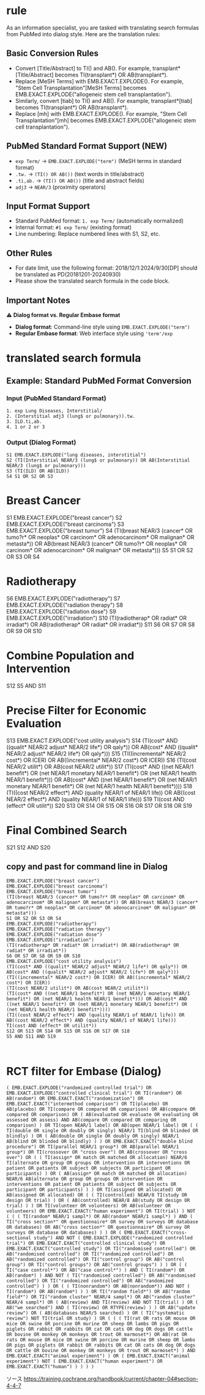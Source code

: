 # rule
As an information specialist, you are tasked with translating search formulas from PubMed into dialog style. Here are the translation rules:

## Basic Conversion Rules
- Convert [Title/Abstract] to TI() and AB(). For example, transplant*[Title/Abstract] becomes TI(transplant*) OR AB(transplant*).
- Replace [MeSH Terms] with EMB.EXACT.EXPLODE(). For example, "Stem Cell Transplantation"[MeSH Terms] becomes EMB.EXACT.EXPLODE("allogeneic stem cell transplantation").
- Similarly, convert [tiab] to TI() and AB(). For example, transplant*[tiab] becomes TI(transplant*) OR AB(transplant*).
- Replace [mh] with EMB.EXACT.EXPLODE(). For example, "Stem Cell Transplantation"[mh] becomes EMB.EXACT.EXPLODE("allogeneic stem cell transplantation").

## PubMed Standard Format Support (NEW)
- `exp Term/` → `EMB.EXACT.EXPLODE("term")` (MeSH terms in standard format)
- `.tw.` → `(TI() OR AB())` (text words in title/abstract)
- `.ti,ab.` → `(TI() OR AB())` (title and abstract fields)
- `adj3` → `NEAR/3` (proximity operators)

## Input Format Support
- Standard PubMed format: `1. exp Term/` (automatically normalized)
- Internal format: `#1 exp Term/` (existing format)
- Line numbering: Replace numbered lines with S1, S2, etc.

## Other Rules
- For date limit, use the following format: 2018/12/1:2024/9/30[DP] should be translated as PD(20181201-20240930)
- Please show the translated search formula in the code block.

## Important Notes
⚠️ **Dialog format vs. Regular Embase format**
- **Dialog format**: Command-line style using `EMB.EXACT.EXPLODE("term")`
- **Regular Embase format**: Web interface style using `'term'/exp`

# translated search formula

## Example: Standard PubMed Format Conversion

### Input (PubMed Standard Format)
```
1. exp Lung Diseases, Interstitial/
2. (Interstitial adj3 (lung$ or pulmonary)).tw.
3. ILD.ti,ab.
4. 1 or 2 or 3
```

### Output (Dialog Format)
```
S1 EMB.EXACT.EXPLODE("lung diseases, interstitial")
S2 (TI(Interstitial NEAR/3 (lung$ or pulmonary)) OR AB(Interstitial NEAR/3 (lung$ or pulmonary)))
S3 (TI(ILD) OR AB(ILD))
S4 S1 OR S2 OR S3
```

# Breast Cancer
S1 EMB.EXACT.EXPLODE("breast cancer")
S2 EMB.EXACT.EXPLODE("breast carcinoma")
S3 EMB.EXACT.EXPLODE("breast tumor")
S4 (TI(breast NEAR/3 (cancer* OR tumo?r* OR neoplas* OR carcinom* OR adenocarcinom* OR malignan* OR metasta*)) OR AB(breast NEAR/3 (cancer* OR tumo?r* OR neoplas* OR carcinom* OR adenocarcinom* OR malignan* OR metasta*)))
S5 S1 OR S2 OR S3 OR S4

# Radiotherapy
S6 EMB.EXACT.EXPLODE("radiotherapy")
S7 EMB.EXACT.EXPLODE("radiation therapy")
S8 EMB.EXACT.EXPLODE("radiation dose")
S9 EMB.EXACT.EXPLODE("irradiation")
S10 (TI(radiotherap* OR radiat* OR irradiat*) OR AB(radiotherap* OR radiat* OR irradiat*))
S11 S6 OR S7 OR S8 OR S9 OR S10

# Combine Population and Intervention
S12 S5 AND S11

# Precise Filter for Economic Evaluation
S13 EMB.EXACT.EXPLODE("cost utility analysis")
S14 (TI(cost* AND ((qualit* NEAR/2 adjust* NEAR/2 life*) OR qaly*)) OR AB(cost* AND ((qualit* NEAR/2 adjust* NEAR/2 life*) OR qaly*)))
S15 (TI((incremental* NEAR/2 cost*) OR ICER) OR AB((incremental* NEAR/2 cost*) OR ICER))
S16 (TI(cost NEAR/2 utilit*) OR AB(cost NEAR/2 utilit*))
S17 (TI(cost* AND ((net NEAR/1 benefit*) OR (net NEAR/1 monetary NEAR/1 benefit*) OR (net NEAR/1 health NEAR/1 benefit*))) OR AB(cost* AND ((net NEAR/1 benefit*) OR (net NEAR/1 monetary NEAR/1 benefit*) OR (net NEAR/1 health NEAR/1 benefit*))))
S18 (TI((cost NEAR/2 effect*) AND (quality NEAR/1 of NEAR/1 life)) OR AB((cost NEAR/2 effect*) AND (quality NEAR/1 of NEAR/1 life)))
S19 TI(cost AND (effect* OR utilit*))
S20 S13 OR S14 OR S15 OR S16 OR S17 OR S18 OR S19

# Final Combined Search
S21 S12 AND S20

## copy and past for command line in Dialog
```
EMB.EXACT.EXPLODE("breast cancer")
EMB.EXACT.EXPLODE("breast carcinoma")
EMB.EXACT.EXPLODE("breast tumor")
(TI(breast NEAR/3 (cancer* OR tumo?r* OR neoplas* OR carcinom* OR adenocarcinom* OR malignan* OR metasta*)) OR AB(breast NEAR/3 (cancer* OR tumo?r* OR neoplas* OR carcinom* OR adenocarcinom* OR malignan* OR metasta*)))
S1 OR S2 OR S3 OR S4
EMB.EXACT.EXPLODE("radiotherapy")
EMB.EXACT.EXPLODE("radiation therapy")
EMB.EXACT.EXPLODE("radiation dose")
EMB.EXACT.EXPLODE("irradiation")
(TI(radiotherap* OR radiat* OR irradiat*) OR AB(radiotherap* OR radiat* OR irradiat*))
S6 OR S7 OR S8 OR S9 OR S10
EMB.EXACT.EXPLODE("cost utility analysis")
(TI(cost* AND ((qualit* NEAR/2 adjust* NEAR/2 life*) OR qaly*)) OR AB(cost* AND ((qualit* NEAR/2 adjust* NEAR/2 life*) OR qaly*)))
(TI((incremental* NEAR/2 cost*) OR ICER) OR AB((incremental* NEAR/2 cost*) OR ICER))
(TI(cost NEAR/2 utilit*) OR AB(cost NEAR/2 utilit*))
(TI(cost* AND ((net NEAR/1 benefit*) OR (net NEAR/1 monetary NEAR/1 benefit*) OR (net NEAR/1 health NEAR/1 benefit*))) OR AB(cost* AND ((net NEAR/1 benefit*) OR (net NEAR/1 monetary NEAR/1 benefit*) OR (net NEAR/1 health NEAR/1 benefit*))))
(TI((cost NEAR/2 effect*) AND (quality NEAR/1 of NEAR/1 life)) OR AB((cost NEAR/2 effect*) AND (quality NEAR/1 of NEAR/1 life)))
TI(cost AND (effect* OR utilit*))
S12 OR S13 OR S14 OR S15 OR S16 OR S17 OR S18
S5 AND S11 AND S19



```

# RCT filter for Embase (Dialog)
```
( EMB.EXACT.EXPLODE("randomized controlled trial") OR EMB.EXACT.EXPLODE("controlled clinical trial") OR TI(random*) OR AB(random*) OR EMB.EXACT.EXACT("randomization") OR EMB.EXACT.EXACT("intermethod comparison") OR TI(placebo) OR AB(placebo) OR TI(compare OR compared OR comparison) OR AB(compare OR compared OR comparison) OR ( AB(evaluated OR evaluate OR evaluating OR assessed OR assess) AND AB(compare OR compared OR comparing OR comparison) ) OR TI(open NEAR/1 label) OR AB(open NEAR/1 label) OR ( ( TI(double OR single OR doubly OR singly) NEAR/1 TI(blind OR blinded OR blindly) ) OR ( AB(double OR single OR doubly OR singly) NEAR/1 AB(blind OR blinded OR blindly) ) ) OR EMB.EXACT.EXACT("double blind procedure") OR TI(parallel NEAR/1 group*) OR AB(parallel NEAR/1 group*) OR TI(crossover OR "cross over") OR AB(crossover OR "cross over") OR ( ( TI(assign* OR match OR matched OR allocation) NEAR/6 TI(alternate OR group OR groups OR intervention OR interventions OR patient OR patients OR subject OR subjects OR participant OR participants) ) OR ( AB(assign* OR match OR matched OR allocation) NEAR/6 AB(alternate OR group OR groups OR intervention OR interventions OR patient OR patients OR subject OR subjects OR participant OR participants) ) ) OR TI(assigned OR allocated) OR AB(assigned OR allocated) OR ( ( TI(controlled) NEAR/8 TI(study OR design OR trial) ) OR ( AB(controlled) NEAR/8 AB(study OR design OR trial) ) ) OR TI(volunteer OR volunteers) OR AB(volunteer OR volunteers) OR EMB.EXACT.EXACT("human experiment") OR TI(trial) ) NOT ( ( ( TI(random* NEAR/1 sampl*) OR AB(random* NEAR/1 sampl*) ) AND ( TI("cross section*" OR questionnaire* OR survey OR surveys OR database OR databases) OR AB("cross section*" OR questionnaire* OR survey OR surveys OR database OR databases) ) ) OR ( EMB.EXACT.EXACT("cross-sectional study") AND NOT ( EMB.EXACT.EXPLODE("randomized controlled trial") OR EMB.EXACT.EXACT("controlled clinical study") OR EMB.EXACT.EXACT("controlled study") OR TI("randomised controlled") OR AB("randomised controlled") OR TI("randomized controlled") OR AB("randomized controlled") OR TI("control group") OR AB("control group") OR TI("control groups") OR AB("control groups") ) ) OR ( ( TI("case control*") OR AB("case control*") ) AND ( TI(random*) OR AB(random*) ) AND NOT ( TI("randomised controlled") OR AB("randomised controlled") OR TI("randomized controlled") OR AB("randomized controlled") ) ) OR ( ( TI(nonrandom*) OR AB(nonrandom*)) AND NOT ( TI(random*) OR AB(random*) ) ) OR TI("random field*") OR AB("random field*") OR TI("random cluster" NEAR/4 sampl*) OR AB("random cluster" NEAR/4 sampl*) OR ( AB(review) AND TI(review) AND NOT TI(trial) ) OR ( AB("we searched") AND ( TI(review) OR RTYPE(review) ) ) OR AB("update review") OR ( AB(databases NEAR/5 searched) ) OR ( TI("systematic review") NOT TI(trial OR study) ) OR ( ( ( TI(rat OR rats OR mouse OR mice OR swine OR porcine OR murine OR sheep OR lambs OR pigs OR piglets OR rabbit OR rabbits OR cat OR cats OR dog OR dogs OR cattle OR bovine OR monkey OR monkeys OR trout OR marmoset*) OR AB(rat OR rats OR mouse OR mice OR swine OR porcine OR murine OR sheep OR lambs OR pigs OR piglets OR rabbit OR rabbits OR cat OR cats OR dog OR dogs OR cattle OR bovine OR monkey OR monkeys OR trout OR marmoset*) ) AND EMB.EXACT.EXACT("animal experiment") ) OR ( EMB.EXACT.EXACT("animal experiment") NOT ( EMB.EXACT.EXACT("human experiment") OR EMB.EXACT.EXACT("human") ) ) ) )
```

ソース
https://training.cochrane.org/handbook/current/chapter-04#section-4-4-7

